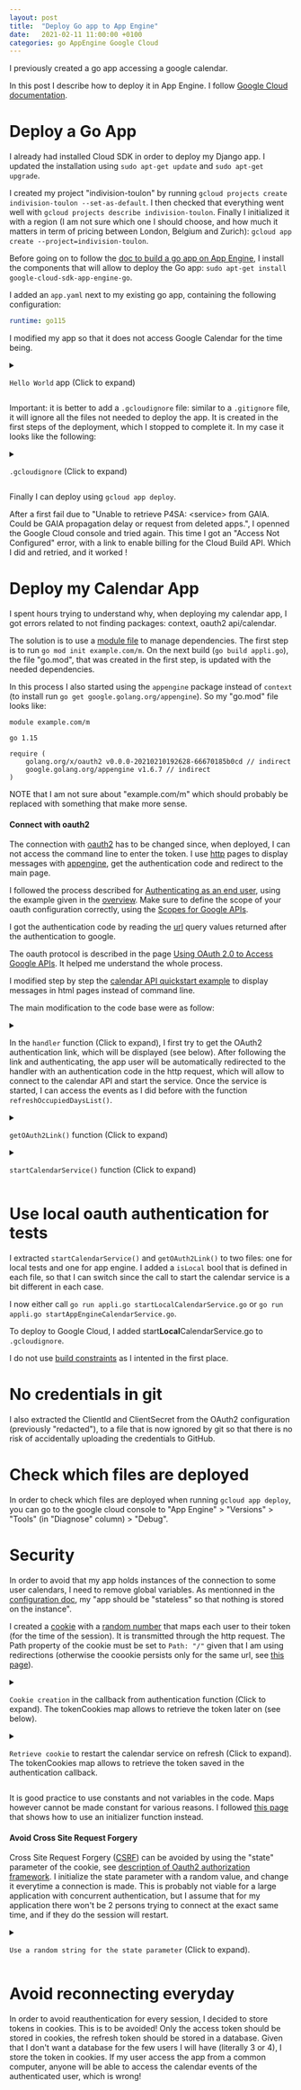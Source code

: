 ```yaml
---
layout: post
title:  "Deploy Go app to App Engine"
date:   2021-02-11 11:00:00 +0100
categories: go AppEngine Google Cloud
---
```


I previously created a go app accessing a google calendar. 

In this post I describe how to deploy it in App Engine. 
I follow [Google Cloud documentation][ae-doc].

# Deploy a Go App

I already had installed Cloud SDK in order to deploy my Django app. I updated the installation using `sudo apt-get update` and `sudo apt-get upgrade`.

I created my project "indivision-toulon" by running `gcloud projects create indivision-toulon --set-as-default`. I then checked that everything went well with `gcloud projects describe indivision-toulon`. Finally I initialized it with a region (I am not sure which one I should choose, and how much it matters in term of pricing between London, Belgium and Zurich): `gcloud app create --project=indivision-toulon`.

Before going on to follow the [doc to build a go app on App Engine][go-app-doc], I install the components that will allow to deploy the Go app: `sudo apt-get install google-cloud-sdk-app-engine-go`.

I added an `app.yaml` next to my existing go app, containing the following configuration:
```yaml
runtime: go115
```

I modified my app so that it does not access Google Calendar for the time being.


<details><summary>

`Hello World` app (Click to expand)</summary>
<p>

```golang
package main

import (
    "fmt"
    "log"
    "net/http"
    "os"
)


// indexHandler responds to requests with our greeting.
func indexHandler(w http.ResponseWriter, r *http.Request) {
    if r.URL.Path != "/" {
        http.NotFound(w, r)
        return
    }
    fmt.Fprint(w, "Hello, World!")
}


func main() {
    http.HandleFunc("/", indexHandler)

    port := os.Getenv("PORT")
    if port == "" {
        port = "8080"
        log.Printf("Defaulting to port %s", port)
    }

    log.Printf("Listening on port %s", port)
    if err := http.ListenAndServe(":"+port, nil); err != nil {
        log.Fatal(err)
    }
}
```
</p>
</details>

Important: it is better to add a `.gcloudignore` file: similar to a `.gitignore` file, it will ignore all the files not needed to deploy the app. 
It is created in the first steps of the deployment, which I stopped to complete it.
In my case it looks like the following: 

<details><summary>

`.gcloudignore` (Click to expand)</summary>
<p>

```
# This file specifies files that are *not* uploaded to Google Cloud Platform
# using gcloud. It follows the same syntax as .gitignore, with the addition of
# "#!include" directives (which insert the entries of the given .gitignore-style
# file at that point).
#
# For more information, run:
#   $ gcloud topic gcloudignore
#
.gcloudignore
# If you would like to upload your .git directory, .gitignore file or files
# from your .gitignore file, remove the corresponding line
# below:
.git
.gitignore

# Binaries for programs and plugins
*.exe
*.exe~
*.dll
*.so
*.dylib
# Test binary, build with `go test -c`
*.test
# Output of the go coverage tool, specifically when used with LiteIDE
*.out


## Added by Chloe on February 11th 2021

# go build appli
appli

# Packages that are stored locally
pkg/
src/

# Credentials and token files
*credentials.json
*token.json
```
</p>
</details>


Finally I can deploy using `gcloud app deploy`.

After a first fail due to "Unable to retrieve P4SA: \<service\> from GAIA. Could be GAIA propagation delay or request from deleted apps.", I openned the Google Cloud console and tried again. 
This time I got an "Access Not Configured" error, with a link to enable billing for the Cloud Build API.
Which I did and retried, and it worked !


# Deploy my Calendar App

I spent hours trying to understand why, when deploying my calendar app, I got errors related to not finding packages: context, oauth2 api/calendar. 

The solution is to use a [module file][mod-doc] to manage dependencies. 
The first step is to run `go mod init example.com/m`. 
On the next build (`go build appli.go`), the file "go.mod", that was created in the first step, is updated with the needed dependencies.

In this process I also started using the `appengine` package instead of `context` (to install run `go get google.golang.org/appengine`).
So my "go.mod" file looks like: 

```
module example.com/m

go 1.15

require (
    golang.org/x/oauth2 v0.0.0-20210210192628-66670185b0cd // indirect
    google.golang.org/appengine v1.6.7 // indirect
)
```

NOTE that I am not sure about "example.com/m" which should probably be replaced with something that make more sense.

#### Connect with oauth2

The connection with [oauth2][oauth2-doc] has to be changed since, when deployed, I can not access the command line to enter the token.
I use [http][http-doc] pages to display messages with [appengine][appengine-go-doc], get the authentication code and redirect to the main page. 

I followed the process described for [Authenticating as an end user][auth-end-user], using the example given in the [overview][oauth2-ex].
Make sure to define the scope of your oauth configuration correctly, using the [Scopes for Google APIs][scopes].

I got the authentication code by reading the [url][url-doc] query values returned after the authentication to google.

The oauth protocol is described in the page [Using OAuth 2.0 to Access Google APIs][oauth-protocol]. 
It helped me understand the whole process.

I modified step by step the [calendar API quickstart example][calendar-qs] to display messages in html pages instead of command line.

The main modification to the code base were as follow: 

<details><summary>

In the `handler` function (Click to expand), I first try to get the OAuth2 authentication link, which will be displayed (see below). 
After following the link and authenticating, the app user will be automatically redirected to the handler with an authentication code in the http request, which will allow to connect to the calendar API and start the service.
Once the service is started, I can access the events as I did before with the function `refreshOccupiedDaysList()`.

</summary>
<p>

```golang
func handler(w http.ResponseWriter, r *http.Request) {

    if !tokenRequested{
        getOAuth2Link(w,r)
        return
    }
    if !calendarServiceStarted{
        startCalendarService(w,r)
        return
    }

    if calendarService == nil{
        log.Fatal("Calendar service was not initialized properly.")
    }

    OccupiedDaysList := make(map[int][]OccupiedDay)
    events:= []string{"event1", "event2"}
    if (ctx != nil){
        OccupiedDaysList, events = refreshOccupiedDaysList()
    } else{
        log.Fatal("The background context was not initialized properly")
    }

```
</p></details>


<details><summary>

`getOAuth2Link()` function (Click to expand)
</summary>

<p>

```golang
func getOAuth2Link(w http.ResponseWriter, r *http.Request) {
    redirectURL := os.Getenv("OAUTH2_CALLBACK")
    if redirectURL == "" {
            //redirectURL = "https://indivision-toulon.ew.r.appspot.com/"
            redirectURL = "http://localhost:8080/"
            // note that the redirect url has to change depending on the environment (local test or appengine)
    
    }

    oauth2Config = &oauth2.Config{
        ClientID:     "(redacted).apps.googleusercontent.com",
        ClientSecret: "(redacted)",
        RedirectURL:  redirectURL,
        Scopes:       []string{"https://www.googleapis.com/auth/calendar.events.readonly"},
        Endpoint:     google.Endpoint,
    }

    authURL := oauth2Config.AuthCodeURL("state-token", oauth2.AccessTypeOffline)

        
    fmt.Fprint(w, "Go to the following link and sign in to your account: \n", authURL)
    tokenRequested = true
}
```
</p></details>

<details><summary>

`startCalendarService()` function (Click to expand)

</summary>
<p>

```golang
func startCalendarService(w http.ResponseWriter, r *http.Request){
    fmt.Println("Start Calendar Service")

    if r.FormValue("code") == "" {
        fmt.Fprint(w, "Please reload the page and follow the link provided")
        tokenRequested = false
        return
    }

    var err error
    
    var tok *oauth2.Token
    fmt.Println("About to exchange authorization code for token")
    if ctx ==nil{
        fmt.Println("context is nil!")
    }

    authCode := r.FormValue("code")
    tok, err = oauth2Config.Exchange(ctx, authCode)
    if err != nil {
        fmt.Fprint(w, "Error with authorization code exchange : " +err.Error())
        fmt.Fprint(w, "\nAuthorization code is : "+authCode)
        fmt.Fprint(w, "Please reload the page and follow the link provided")
        tokenRequested = false
        return
    }
    
    fmt.Println("About to create client")
    client:= oauth2Config.Client(ctx, tok)
    fmt.Println("Client created")

    calendarService, err = calendar.New(client)
    if err != nil {
            log.Fatalf("Unable to retrieve Calendar client: %v", err)
            fmt.Fprint(w, "error getting calendar")
    }
     fmt.Println("Calendar service started")

    calendarServiceStarted = true
    http.Redirect(w, r, "/", http.StatusSeeOther)
}
```
</p></details>

# Use local oauth authentication for tests

I extracted `startCalendarService()` and `getOAuth2Link()` to two files: one for local tests and one for app engine.
I added a `isLocal` bool that is defined in each file, so that I can switch since the call to start the calendar service is a bit different in each case.

I now either call `go run appli.go startLocalCalendarService.go` or `go run appli.go startAppEngineCalendarService.go`.

To deploy to Google Cloud, I added start**Local**CalendarService.go to `.gcloudignore`.

I do not use [build constraints][build-constraints] as I intented in the first place.

# No credentials in git
I also extracted the ClientId and ClientSecret from the OAuth2 configuration (previously "redacted"), to a file that is now ignored by git so that there is no risk of accidentally uploading the credentials to GitHub.


# Check which files are deployed
In order to check which files are deployed when running `gcloud app deploy`, you can go to the google cloud console to "App Engine" > "Versions" > "Tools" (in "Diagnose" column) > "Debug".


# Security
In order to avoid that my app holds instances of the connection to some user calendars, I need to remove global variables. 
As mentionned in the [configuration doc][structuring-ws], my "app should be "stateless" so that nothing is stored on the instance".

I created a [cookie][cookie-doc] with a [random number][rand-doc] that maps each user to their token (for the time of the session).
It is transmitted through the http request.
The Path property of the cookie must be set to `Path: "/"` given that I am using redirections (otherwise the coookie persists only for the same url, see [this page][so-cookie-redirect]).
<details><summary>

`Cookie creation` in the callback from authentication function (Click to expand). 
The tokenCookies map allows to retrieve the token later on (see below).

</summary>
<p>

```golang
    authCode := r.FormValue("code")
    ctx := appengine.NewContext(r)

    cookieId := strconv.FormatInt(rand.Int63(),10)
    cookie := http.Cookie{Name : "CookieId", 
                           Value : cookieId,
                           Path: "/"}

    http.SetCookie(w, &cookie)
    tokenCookies[cookieId], err = oauth2Config.Exchange(ctx, authCode)
```
</p></details>

<details><summary>

`Retrieve cookie` to restart the calendar service on refresh (Click to expand). 
The tokenCookies map allows to retrieve the token saved in the authentication callback.

</summary>
<p>

```golang
func getTokenFromCookie(w http.ResponseWriter, r *http.Request) *oauth2.Token {
    cookie, err := r.Cookie("CookieId")
    if err != nil{
        fmt.Println("Could not retrieve the cookie: "+err.Error())
        return nil
    } else{
        cookieId:= cookie.Value
        return tokenCookies[cookieId];
    }
}
```
</p></details>


It is good practice to use constants and not variables in the code. 
Maps however cannot be made constant for various reasons. 
I followed [this page][map-const] that shows how to use an initializer function instead.

#### Avoid Cross Site Request Forgery
Cross Site Request Forgery ([CSRF][csrf-wiki]) can be avoided by using the "state" parameter of the cookie, see [description of Oauth2 authorization framework][csrf-oauth2]. 
I initialize the state parameter with a random value, and change it everytime a connection is made.
This is probably not viable for a large application with concurrent authentication, but I assume that for my application there won't be 2 persons trying to connect at the exact same time, and if they do the session will restart.

<details><summary>

`Use a random string for the state parameter` (Click to expand). 
</summary>
<p>

```golang
var stateString string;
func initializeStateString(){
    stateString = strconv.FormatInt(rand.Int63(),10)
}

// in main
    initializeStateString()

// getting the link to authenticate
    authURL := oauth2Config.AuthCodeURL(stateString, oauth2.AccessTypeOffline)

// retrieving the authentication code to connect
    if r.FormValue("state") != stateString{
        log.Fatalf("The state is invalid, closing the session")
    } else{
        initializeStateString() //update the state parameter for the next authentication
    }

    authCode := r.FormValue("code")
    ...

```
</p></details>


# Avoid reconnecting everyday
In order to avoid reauthentication for every session, I decided to store tokens in cookies.
This is to be avoided!
Only the access token should be stored in cookies, the refresh token should be stored in a database. 
Given that I don't want a database for the few users I will have (literally 3 or 4), I store the token in cookies. 
If my user access the app from a common computer, anyone will be able to access the calendar events of the authenticated user, which is wrong!


[ae-doc]: https://cloud.google.com/appengine/docs/standard/go/quickstart
[go-app-doc]: https://cloud.google.com/appengine/docs/standard/go/building-app
[mod-doc]: https://golang.org/cmd/go/#hdr-Defining_a_module
[scopes]: https://developers.google.com/identity/protocols/oauth2/scopes#calendar
[http-doc]:https://golang.org/pkg/net/http
[appengine-go-doc]:https://pkg.go.dev/google.golang.org/appengine
[oauth2-doc]:https://pkg.go.dev/golang.org/x/oauth2
[auth-end-user]:https://cloud.google.com/docs/authentication/end-user
[oauth2-ex]:https://cloud.google.com/docs/authentication#oauth-2.0-clients
[oauth-protocol]:https://developers.google.com/identity/protocols/oauth2
[url-doc]:https://golang.org/pkg/net/url
[calendar-qs]:https://developers.google.com/calendar/quickstart/go
[build-constraints]:https://blog.golang.org/appengine-gopath
[structuring-ws]: https://cloud.google.com/appengine/docs/standard/go/configuration-files#design_considerations_for_instance_uptime
[so-cookie-redirect]: https://stackoverflow.com/questions/57172415/how-to-send-cookie-through-redirection-in-golang
[rand-doc]:https://golang.org/pkg/math/rand/#Int63
[cookie-doc]:https://golang.org/pkg/net/http/#Cookie
[csrf-wiki]:https://en.wikipedia.org/wiki/Cross-site_request_forgery
[csrf-oauth2]:https://tools.ietf.org/html/rfc6749#section-10.12
[map-const]:https://qvault.io/2019/10/21/golang-constant-maps-slices/